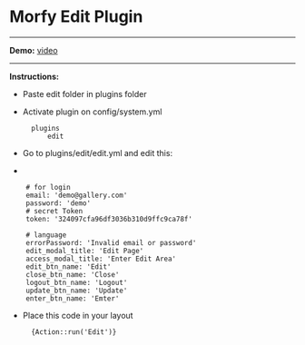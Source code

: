 # Morfy Edit Plugin

---

**Demo:** [video](https://drive.google.com/file/d/0BwDTzfXzSRw4MkowMDRJQm5DRk0/view)

---

**Instructions:**

- Paste edit folder in plugins folder
- Activate plugin on config/system.yml

		plugins
			edit

- Go to plugins/edit/edit.yml and edit this:
- 

		# for login
		email: 'demo@gallery.com'
		password: 'demo'
		# secret Token 
		token: '324097cfa96df3036b310d9ffc9ca78f'
		
		# language 
		errorPassword: 'Invalid email or password'
		edit_modal_title: 'Edit Page'
		access_modal_title: 'Enter Edit Area'
		edit_btn_name: 'Edit'
		close_btn_name: 'Close'
		logout_btn_name: 'Logout'
		update_btn_name: 'Update'
		enter_btn_name: 'Emter'



- Place this code in your layout 
	
		{Action::run('Edit')}

